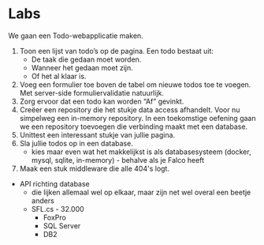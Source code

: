 # Labs

We gaan een Todo-webapplicatie maken.

1. Toon een lijst van todo’s op de pagina. Een todo bestaat uit:
   * De taak die gedaan moet worden.
   * Wanneer het gedaan moet zijn.
   * Of het al klaar is.
1. Voeg een formulier toe boven de tabel om nieuwe todos toe te voegen. Met server-side formuliervalidatie natuurlijk.
1. Zorg ervoor dat een todo kan worden “Af”  gevinkt.
1. Creëer een repository die het stukje data access afhandelt. Voor nu simpelweg een in-memory repository. In een toekomstige oefening gaan we een repository toevoegen die verbinding maakt met een database.
1. Unittest een interessant stukje van jullie pagina.
1. Sla jullie todos op in een database.
   - kies maar even wat het makkelijkst is als databasesysteem (docker, mysql, sqlite, in-memory) - behalve als je Falco heeft
1. Maak een stuk middleware die alle 404's logt.



- API richting database
  - die lijken allemaal wel op elkaar, maar zijn net wel overal een beetje anders
  - SFL.cs - 32.000
    - FoxPro
    - SQL Server
    - DB2
  